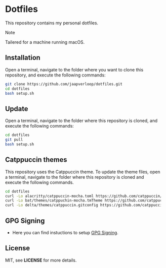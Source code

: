 # Dotfiles

This repository contains my personal dotfiles.

> [!NOTE]
> Tailered for a machine running macOS.

## Installation

Open a terminal, navigate to the folder where you want to clone this repository,
and execute the following commands:

```sh
git clone https://github.com/jaapverloop/dotfiles.git
cd dotfiles
bash setup.sh
```

## Update

Open a terminal, navigate to the folder where this repository is cloned, and
execute the following commands:

```sh
cd dotfiles
git pull
bash setup.sh
```

## Catppuccin themes

This repository uses the Catppuccin theme. To update the theme files, open a
terminal, navigate to the folder where this repository is cloned and execute the
following commands.

```sh
cd dotfiles
curl -Lo alacritty/catppuccin-mocha.toml https://github.com/catppuccin/alacritty/raw/main/catppuccin-mocha.toml
curl -Lo bat/themes/catppuchin-mocha.tmTheme https://github.com/catppuccin/bat/raw/main/themes/Catppuccin%20Mocha.tmTheme
curl -Lo delta/themes/catppuccin.gitconfig https://github.com/catppuccin/delta/raw/main/catppuccin.gitconfig
```

## GPG Signing

* Here you can find instuctions to setup [GPG Signing].

## License

MIT, see **LICENSE** for more details.

[GPG Signing]: https://gist.github.com/troyfontaine/18c9146295168ee9ca2b30c00bd1b41e
